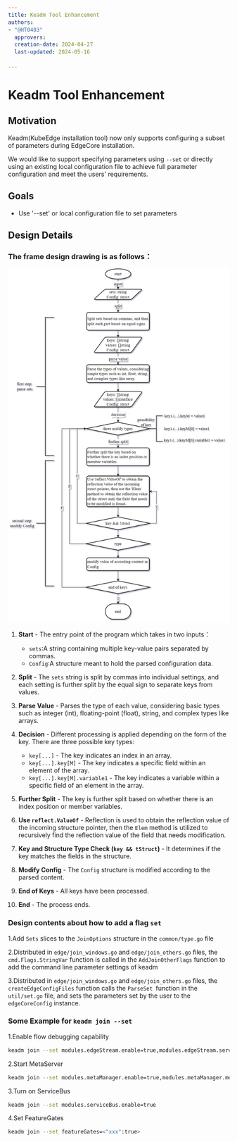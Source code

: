 ```yaml
---
title: Keadm Tool Enhancement
authors:
- "@HT0403"
  approvers:
  creation-date: 2024-04-27
  last-updated: 2024-05-16

---
```


# Keadm Tool Enhancement

## Motivation

Keadm(KubeEdge installation tool) now only supports configuring a subset of parameters during EdgeCore installation.

We would like to support specifying parameters using `--set` or directly using an existing local configuration file to achieve full parameter configuration and meet the users' requirements. 

## Goals

- Use '--set' or local configuration file to set parameters

## Design Details

### The frame design drawing is as follows：

![](../images/proposals/keadm%20tool%20enhancement.png)

1. **Start** - The entry point of the program which takes in two inputs：
   - `sets`:A string containing multiple key-value pairs separated by commas.
   - `Config`:A structure meant to hold the parsed configuration data.

2. **Split** - The `sets` string is split by commas into individual settings, and each setting is further split by the equal sign to separate keys from values.
3. **Parse Value** - Parses the type of each value, considering basic types such as integer (int), floating-point (float), string, and complex types like arrays.
4. **Decision** - Different processing is applied depending on the form of the key. There are three possible key types:
   - `key[...]` - The key indicates an index in an array.
   - `key[...].key[M]` - The key indicates a specific field within an element of the array.
   - `key[...].key[M].variable1` - The key indicates a variable within a specific field of an element in the array.
5. **Further Split** - The key is further split based on whether there is an index position or member variables.
6. **Use `reflect.ValueOf`** - Reflection is used to obtain the reflection value of the incoming structure pointer, then the `Elem` method is utilized to recursively find the reflection value of the field that needs modification.
7. **Key and Structure Type Check (`key && tStruct`)** - It determines if the key matches the fields in the structure.
8. **Modify Config** - The `Config` structure is modified according to the parsed content.
9. **End of Keys** - All keys have been processed.
10. **End** - The process ends.

 ###  Design contents about how to add a flag `set` 

1.Add `Sets` slices to the `JoinOptions` structure in the `common/type.go` file

2.Distributed in `edge/join_windows.go` and `edge/join_others.go` files, the `cmd.Flags.StringVar` function is called in the `AddJoinOtherFlags` function to add the command line parameter settings of keadm

3.Distributed in `edge/join_windows.go` and `edge/join_others.go` files, the `createEdgeConfigFiles` function calls the `ParseSet `function in the `util/set.go` file, and sets the parameters set by the user to the `edgeCoreConfig` instance.

### Some Example for `keadm join --set`

1.Enable flow debugging capability

```bash
keadm join --set modules.edgeStream.enable=true,modules.edgeStream.server=<CLOUDCORE_IP>:<TUNNEL_PORT>
```

2.Start MetaServer

```bash
keadm join --set modules.metaManager.enable=true,modules.metaManager.metaServer.enable=true
```

3.Turn on ServiceBus

```bash
keadm join --set modules.serviceBus.enable=true
```

4.Set FeatureGates

```bash
keadm join --set featureGates=<"xxx":true>
```